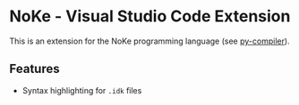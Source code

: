 # NoKe - Visual Studio Code Extension

This is an extension for the NoKe programming language (see [py-compiler](https://github.com/NoKe-Language/py-compiler)).

## Features
* Syntax highlighting for ``.idk`` files
